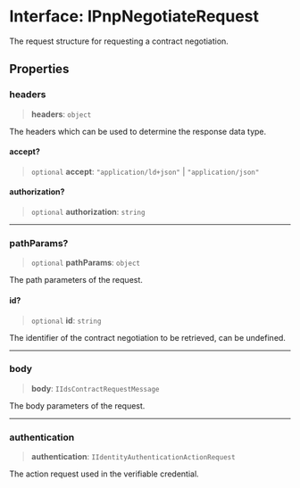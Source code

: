 # Interface: IPnpNegotiateRequest

The request structure for requesting a contract negotiation.

## Properties

### headers

> **headers**: `object`

The headers which can be used to determine the response data type.

#### accept?

> `optional` **accept**: `"application/ld+json"` \| `"application/json"`

#### authorization?

> `optional` **authorization**: `string`

***

### pathParams?

> `optional` **pathParams**: `object`

The path parameters of the request.

#### id?

> `optional` **id**: `string`

The identifier of the contract negotiation to be retrieved, can be undefined.

***

### body

> **body**: `IIdsContractRequestMessage`

The body parameters of the request.

***

### authentication

> **authentication**: `IIdentityAuthenticationActionRequest`

The action request used in the verifiable credential.
